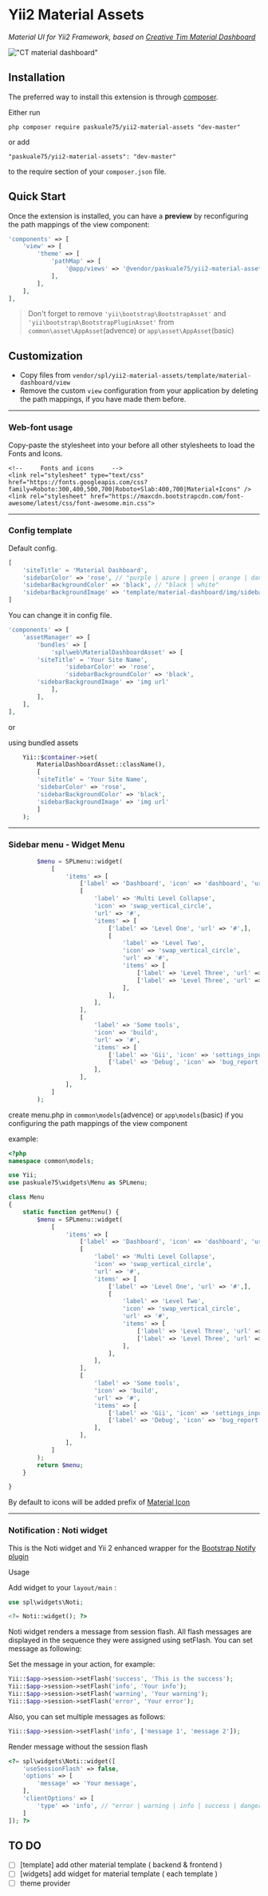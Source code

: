 Yii2 Material Assets
=====================

*Material UI for Yii2 Framework, based on [Creative Tim Material Dashboard](https://www.creative-tim.com/product/material-dashboard)*

 !["CT material dashboard"](https://s3.amazonaws.com/creativetim_bucket/products/50/original/opt_md_thumbnail.jpg?1522232645)

Installation
------------

The preferred way to install this extension is through [composer](http://getcomposer.org/download/).

Either run

```
php composer require paskuale75/yii2-material-assets "dev-master"
```

or add

```
"paskuale75/yii2-material-assets": "dev-master"
```

to the require section of your `composer.json` file.


Quick Start
-----------

Once the extension is installed, you can have a **preview** by reconfiguring the path mappings of the view component:

```php
'components' => [
    'view' => [
        'theme' => [
            'pathMap' => [
                '@app/views' => '@vendor/paskuale75/yii2-material-assets/template/material-dashboard/view'
            ],
        ],
    ],
],
```

>Don't forget to remove `'yii\bootstrap\BootstrapAsset'` and `'yii\bootstrap\BootstrapPluginAsset'` from `common\asset\AppAsset`(advence) or `app\asset\AppAsset`(basic)


Customization
-------------

- Copy files from `vendor/spl/yii2-material-assets/template/material-dashboard/view` 
- Remove the custom `view` configuration from your application by deleting the path mappings, if you have made them before.

-----

### Web-font usage

Copy-paste the stylesheet <link> into your <head> before all other stylesheets to load the Fonts and Icons.

    <!--     Fonts and icons     -->
    <link rel="stylesheet" type="text/css" href="https://fonts.googleapis.com/css?family=Roboto:300,400,500,700|Roboto+Slab:400,700|Material+Icons" />
    <link rel="stylesheet" href="https://maxcdn.bootstrapcdn.com/font-awesome/latest/css/font-awesome.min.css">

----

### Config template

Default config.
```php
[
    'siteTitle' = 'Material Dashboard',
    'sidebarColor' => 'rose', // "purple | azure | green | orange | danger | rose"
    'sidebarBackgroundColor' => 'black', // "black | white"
    'sidebarBackgroundImage' => 'template/material-dashboard/img/sidebar-1.jpg'
]
```


 You can change it in config file.
```php
'components' => [
    'assetManager' => [
        'bundles' => [
            'spl\web\MaterialDashboardAsset' => [
		'siteTitle' = 'Your Site Name',
                'sidebarColor' => 'rose',
                'sidebarBackgroundColor' => 'black',
		'sidebarBackgroundImage' => 'img url'
            ],
        ],
    ],
],
```
or

using bundled assets

```php
    Yii::$container->set(
        MaterialDashboardAsset::className(),
        [
	    'siteTitle' = 'Your Site Name',
	    'sidebarColor' => 'rose',
	    'sidebarBackgroundColor' => 'black', 
	    'sidebarBackgroundImage' => 'img url'
        ]
    );
```

-----

### Sidebar menu - Widget Menu

```php
        $menu = SPLmenu::widget(
            [
                'items' => [
                    ['label' => 'Dashboard', 'icon' => 'dashboard', 'url' => ['/site/index']],
                    [
                        'label' => 'Multi Level Collapse',
                        'icon' => 'swap_vertical_circle',
                        'url' => '#',
                        'items' => [
                            ['label' => 'Level One', 'url' => '#',],
                            [
                                'label' => 'Level Two',
                                'icon' => 'swap_vertical_circle',
                                'url' => '#',
                                'items' => [
                                    ['label' => 'Level Three', 'url' => '#',],
                                    ['label' => 'Level Three', 'url' => '#',],
                                ],
                            ],
                        ],
                    ],
                    [
                        'label' => 'Some tools',
                        'icon' => 'build',
                        'url' => '#',
                        'items' => [
                            ['label' => 'Gii', 'icon' => 'settings_input_composite', 'url' => ['/gii'],],
                            ['label' => 'Debug', 'icon' => 'bug_report', 'url' => ['/debug'],],
                        ],
                    ],
                ],
            ]
        );
```

create menu.php in `common\models`(advence) or `app\models`(basic) if you configuring the path mappings of the view component

example:
```php
<?php
namespace common\models;

use Yii;
use paskuale75\widgets\Menu as SPLmenu;

class Menu  
{
    static function getMenu() {
        $menu = SPLmenu::widget(
            [
                'items' => [
                    ['label' => 'Dashboard', 'icon' => 'dashboard', 'url' => ['/site/index']],
                    [
                        'label' => 'Multi Level Collapse',
                        'icon' => 'swap_vertical_circle',
                        'url' => '#',
                        'items' => [
                            ['label' => 'Level One', 'url' => '#',],
                            [
                                'label' => 'Level Two',
                                'icon' => 'swap_vertical_circle',
                                'url' => '#',
                                'items' => [
                                    ['label' => 'Level Three', 'url' => '#',],
                                    ['label' => 'Level Three', 'url' => '#',],
                                ],
                            ],
                        ],
                    ],
                    [
                        'label' => 'Some tools',
                        'icon' => 'build',
                        'url' => '#',
                        'items' => [
                            ['label' => 'Gii', 'icon' => 'settings_input_composite', 'url' => ['/gii'],],
                            ['label' => 'Debug', 'icon' => 'bug_report', 'url' => ['/debug'],],
                        ],
                    ],
                ],
            ]
        );
        return $menu;
    }

}

```
By default to icons will be added prefix of [Material Icon](https://material.io/tools/icons/)

----

### Notification : Noti widget

This is the Noti widget and  Yii 2 enhanced wrapper for the [Bootstrap Notify plugin](https://github.com/mouse0270/bootstrap-notify)

Usage

Add widget to your `layout/main` :
```php
use spl\widgets\Noti;

<?= Noti::widget(); ?>
```

Noti widget renders a message from session flash. All flash messages are displayed
in the sequence they were assigned using setFlash. You can set message as following:

Set the message in your action, for example:

```php
Yii::$app->session->setFlash('success', 'This is the success');
Yii::$app->session->setFlash('info', 'Your info');
Yii::$app->session->setFlash('warning', 'Your warning');
Yii::$app->session->setFlash('error', 'Your error');
```

Also, you can set multiple messages as follows:
 
```php
Yii::$app->session->setFlash('info', ['message 1', 'message 2']);
```

Render message without the session flash 
```php
<?= spl\widgets\Noti::widget([
    'useSessionFlash' => false,
    'options' => [
        'message' => 'Your message',
    ],
    'clientOptions' => [
        'type' => 'info', // "error | warning | info | success | danger "
    ]
]); ?>
```



## TO DO

- [ ] [template] add other material template ( backend & frontend )
- [ ] [widgets] add widget for material template ( each template )
- [ ] theme provider